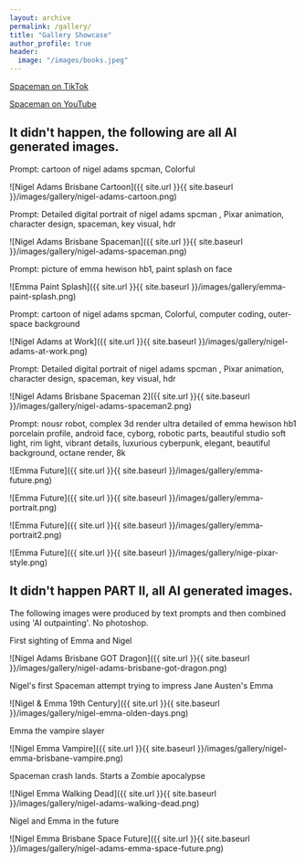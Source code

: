 ```yaml
---
layout: archive
permalink: /gallery/
title: "Gallery Showcase"
author_profile: true
header:
  image: "/images/books.jpeg"
---
```


[Spaceman on TikTok](https://www.tiktok.com/@spaceman_mashups)

[Spaceman on YouTube](https://www.youtube.com/@spaceman_ai)

## It didn't happen, the following are all AI generated images.

Prompt: cartoon of nigel adams spcman, Colorful

![Nigel Adams Brisbane Cartoon]({{ site.url }}{{ site.baseurl }}/images/gallery/nigel-adams-cartoon.png)

Prompt: Detailed digital portrait of nigel adams spcman , Pixar animation, character design, spaceman, key visual, hdr

![Nigel Adams Brisbane Spaceman]({{ site.url }}{{ site.baseurl }}/images/gallery/nigel-adams-spaceman.png)

Prompt: picture of emma hewison hb1, paint splash on face

![Emma Paint Splash]({{ site.url }}{{ site.baseurl }}/images/gallery/emma-paint-splash.png)

Prompt: cartoon of nigel adams spcman, Colorful, computer coding, outer-space background

![Nigel Adams at Work]({{ site.url }}{{ site.baseurl }}/images/gallery/nigel-adams-at-work.png)

Prompt: Detailed digital portrait of nigel adams spcman , Pixar animation, character design, spaceman, key visual, hdr

![Nigel Adams Brisbane Spaceman 2]({{ site.url }}{{ site.baseurl }}/images/gallery/nigel-adams-spaceman2.png)

Prompt: nousr robot, complex 3d render ultra detailed of emma hewison hb1 porcelain profile, android face, cyborg, robotic parts, beautiful studio soft light, rim light, vibrant details, luxurious cyberpunk, elegant, beautiful background, octane render, 8k

![Emma Future]({{ site.url }}{{ site.baseurl }}/images/gallery/emma-future.png)

![Emma Future]({{ site.url }}{{ site.baseurl }}/images/gallery/emma-portrait.png)

![Emma Future]({{ site.url }}{{ site.baseurl }}/images/gallery/emma-portrait2.png)

![Emma Future]({{ site.url }}{{ site.baseurl }}/images/gallery/nige-pixar-style.png)


## It didn't happen PART II, all AI generated images.

The following images were produced by text prompts and then combined using 'AI outpainting'. No photoshop.

First sighting of Emma and Nigel

![Nigel Adams Brisbane GOT Dragon]({{ site.url }}{{ site.baseurl }}/images/gallery/nigel-adams-brisbane-got-dragon.png)

Nigel's first Spaceman attempt trying to impress Jane Austen's Emma

![Nigel & Emma 19th Century]({{ site.url }}{{ site.baseurl }}/images/gallery/nigel-emma-olden-days.png)

Emma the vampire slayer

![Nigel Emma Vampire]({{ site.url }}{{ site.baseurl }}/images/gallery/nigel-emma-brisbane-vampire.png)

Spaceman crash lands. Starts a Zombie apocalypse

![Nigel Emma Walking Dead]({{ site.url }}{{ site.baseurl }}/images/gallery/nigel-adams-walking-dead.png)

Nigel and Emma in the future

![Nigel Emma Brisbane Space Future]({{ site.url }}{{ site.baseurl }}/images/gallery/nigel-adams-emma-space-future.png)



